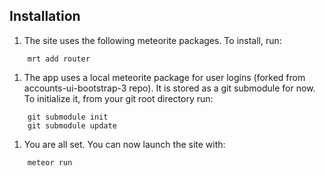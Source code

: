 Installation
------------

1. The site uses the following meteorite packages. To install, run:

```
    mrt add router
```

1. The app uses a local meteorite package for user logins (forked from
   accounts-ui-bootstrap-3 repo). It is stored as a git submodule for now. To
   initialize it, from your git root directory run:

```
    git submodule init
    git submodule update
```

1. You are all set. You can now launch the site with:

```
    meteor run
```

